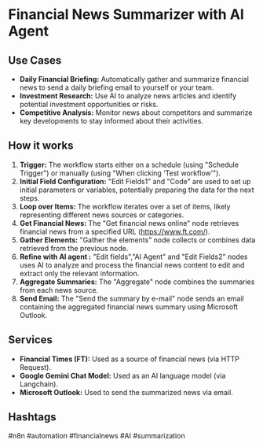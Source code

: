 # Financial News Summarizer with AI Agent

## Use Cases

*   **Daily Financial Briefing:** Automatically gather and summarize financial news to send a daily briefing email to yourself or your team.
*   **Investment Research:** Use AI to analyze news articles and identify potential investment opportunities or risks.
*   **Competitive Analysis:** Monitor news about competitors and summarize key developments to stay informed about their activities.

## How it works

1.  **Trigger:** The workflow starts either on a schedule (using "Schedule Trigger") or manually (using "When clicking ‘Test workflow’").
2.  **Initial Field Configuration:** "Edit Fields1" and "Code" are used to set up initial parameters or variables, potentially preparing the data for the next steps.
3.  **Loop over Items:** The workflow iterates over a set of items, likely representing different news sources or categories.
4.  **Get Financial News:** The "Get financial news online" node retrieves financial news from a specified URL (https://www.ft.com/).
5.  **Gather Elements:** "Gather the elements" node collects or combines data retrieved from the previous node.
6.  **Refine with AI agent :** "Edit fields","AI Agent" and "Edit Fields2" nodes uses AI to analyze and process the financial news content to edit and extract only the relevant information.
7.  **Aggregate Summaries:** The "Aggregate" node combines the summaries from each news source.
8.  **Send Email:** The "Send the summary by e-mail" node sends an email containing the aggregated financial news summary using Microsoft Outlook.

## Services

*   **Financial Times (FT):** Used as a source of financial news (via HTTP Request).
*   **Google Gemini Chat Model:** Used as an AI language model (via Langchain).
*   **Microsoft Outlook:** Used to send the summarized news via email.

## Hashtags

#n8n #automation #financialnews #AI #summarization
